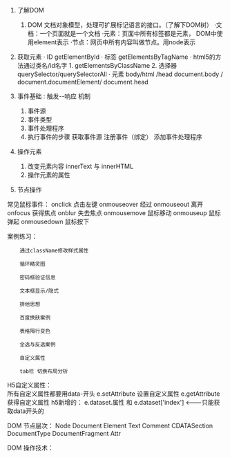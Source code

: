1. 了解DOM
   1. DOM 文档对象模型，处理可扩展标记语言的接口。（了解下DOM树）
      ·文档：一个页面就是一个文档
      ·元素：页面中所有标签都是元素， DOM中使用element表示
      ·节点：网页中所有内容叫做节点。用node表示


2. 获取元素
   · ID      getElementById
   · 标签     getElementsByTagName
   · html5的方法通过类名/id名字  1. getElementsByClassName  2. 选择器 querySelector/querySelectorAll
   · 元素  body/html /head  document.body / document.documentElement/ document.head


3. 事件基础 : 触发--响应 机制
   1. 事件源
   2. 事件类型
   3. 事件处理程序
   4. 执行事件的步骤
            获取事件源
           注册事件（绑定）
            添加事件处理程序

4. 操作元素 
      1. 改变元素内容   innerText 与 innerHTML
      2. 操作元素的属性
5. 节点操作


常见鼠标事件：
        onclick  点击左键
        onmouseover 经过
        onmouseout 离开
        onfocus 获得焦点
        onblur  失去焦点
        onmousemove 鼠标移动
        onmouseup   鼠标弹起
        onmousedown  鼠标按下


案例练习：

        通过className修改样式属性
        
        循环精灵图
        
        密码框验证信息
        
        文本框显示/隐式
        
        排他思想
        
        百度换肤案例
        
        表格隔行变色
        
        全选与反选案例
        
        自定义属性
        
        tab栏 切换布局分析

H5自定义属性：  
    所有自定义属性都要用data-开头
        e.setAttribute 设置自定义属性
        e.getAttribute 获得自定义属性
        h5新增的：   e.dataset.属性 和 e.dataset['index']    <---只能获取data开头的

DOM 节点层次：
    Node
    Document
    Element
    Text
    Comment
    CDATASection  
    DocumentType
    DocumentFragment
    Attr


DOM 操作技术：


